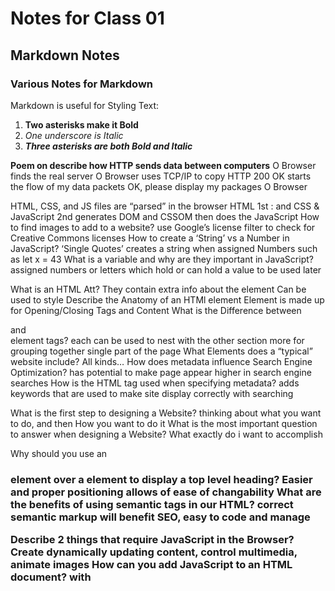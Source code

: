 # Notes for Class 01

## Markdown Notes

### Various Notes for Markdown

<!-- Good for commenting your Markdown AND blocking out Markdown that you don't want rendered. -->

Markdown is useful for Styling Text:

1. **Two asterisks make it Bold**  
2. _One underscore is Italic_  
3. **_Three asterisks are both Bold and Italic_**

**Poem on describe how HTTP sends data between computers**
    O Browser finds the real server
    O Browser uses TCP/IP to copy HTTP
    200 OK  starts the flow of my data packets
    OK, please display my packages O Browser

HTML, CSS, and JS files are “parsed” in the browser
    HTML 1st : <links> and <scripts>
    CSS & JavaScript 2nd
    generates DOM and CSSOM then does the JavaScript
How to find images to add to a website?
    use Google’s license filter to check for Creative Commons licenses
How to create a ‘String’ vs a Number in JavaScript?
    ‘Single Quotes’ creates a string when assigned
    Numbers such as let x = 43
What is a variable and why are they important in JavaScript?
    assigned numbers or letters which hold or can hold a value to be used later

What is an HTML Att?
    They contain extra info about the element
    Can be used to style
Describe the Anatomy of an HTMl element
    Element is made up for Opening/Closing Tags and Content
What is the Difference between <article> and <section> element tags?
    each can be used to nest with the other
    section more for grouping together single part of the page
What Elements does a “typical” website include?
    All kinds…
How does metadata influence Search Engine Optimization?
    has potential to make page appear higher in search engine searches
How is the <meta> HTML tag used when specifying metadata?
    adds keywords that are used to make site display correctly with searching

What is the first step to designing a Website?
    thinking about what you want to do, and then How you want to do it
What is the most important question to answer when designing a Website?
    What exactly do i want to accomplish

Why should you use an <h1> element over a <span> element to display a top level heading?
    Easier and proper positioning allows of ease of changability
What are the benefits of using semantic tags in our HTML?
    correct semantic markup will benefit SEO, easy to code and manage

Describe 2 things that require JavaScript in the Browser?
    Create dynamically updating content, control multimedia, animate images
How can you add JavaScript to an HTML document?
    with <script> and adding the page via <style>

